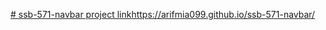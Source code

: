 [# ssb-571-navbar
project link](https://arifmia099.github.io/ssb-571-navbar/)https://arifmia099.github.io/ssb-571-navbar/
